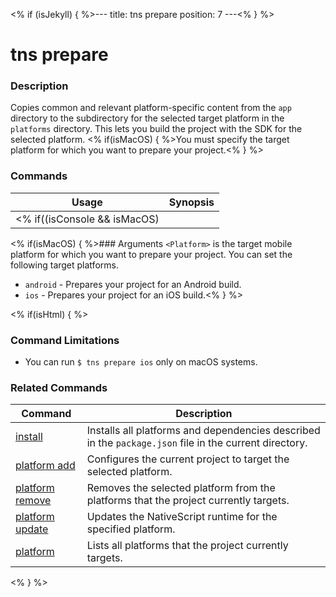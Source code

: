 <% if (isJekyll) { %>---
title: tns prepare
position: 7
---<% } %>

# tns prepare

### Description

Copies common and relevant platform-specific content from the `app` directory to the subdirectory for the selected target platform
in the `platforms` directory. This lets you build the project with the SDK for the selected platform. <% if(isMacOS) { %>You must specify the target platform for which you want to prepare your project.<% } %>

### Commands

Usage | Synopsis
------|-------
<% if((isConsole && isMacOS) || isHtml) { %>General | `$ tns prepare <Platform>`<% } %><% if(isConsole && (isLinux || isWindows)) { %>General | `$ tns prepare android`<% } %>

<% if(isMacOS) { %>### Arguments
`<Platform>` is the target mobile platform for which you want to prepare your project. You can set the following target platforms.
* `android` - Prepares your project for an Android build.
* `ios` - Prepares your project for an iOS build.<% } %>

<% if(isHtml) { %>

### Command Limitations

* You can run `$ tns prepare ios` only on macOS systems.

### Related Commands

Command | Description
----------|----------
[install](install.html) | Installs all platforms and dependencies described in the `package.json` file in the current directory.
[platform add](platform-add.html) | Configures the current project to target the selected platform.
[platform remove](platform-remove.html) | Removes the selected platform from the platforms that the project currently targets.
[platform update](platform-update.html) | Updates the NativeScript runtime for the specified platform.
[platform](platform.html) | Lists all platforms that the project currently targets.
<% } %>